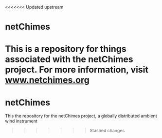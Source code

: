 <<<<<<< Updated upstream
# netChimes
This is a repository for things associated with the netChimes project. For more information, visit www.netchimes.org
=======
netChimes
=========

This the repository for the netChimes project, a globally distributed ambient wind instrument
>>>>>>> Stashed changes
